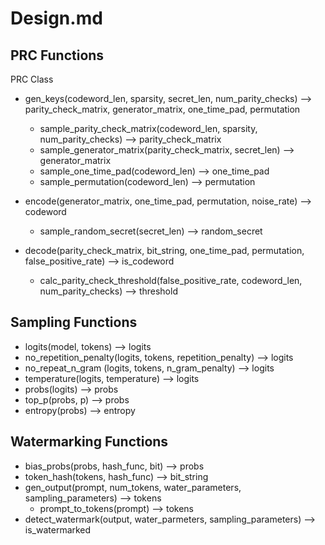 # Design.md

## PRC Functions
PRC Class
 - gen_keys(codeword_len, sparsity, secret_len, num_parity_checks) --> parity_check_matrix, generator_matrix, one_time_pad, permutation
    - sample_parity_check_matrix(codeword_len, sparsity, num_parity_checks) --> parity_check_matrix
    - sample_generator_matrix(parity_check_matrix, secret_len) --> generator_matrix
    - sample_one_time_pad(codeword_len) --> one_time_pad
    - sample_permutation(codeword_len) --> permutation

 - encode(generator_matrix, one_time_pad, permutation, noise_rate) --> codeword
    - sample_random_secret(secret_len) --> random_secret

 - decode(parity_check_matrix, bit_string, one_time_pad, permutation, false_positive_rate) --> is_codeword
    - calc_parity_check_threshold(false_positive_rate, codeword_len, num_parity_checks) --> threshold

## Sampling Functions
 - logits(model, tokens) --> logits
 - no_repetition_penalty(logits, tokens, repetition_penalty) --> logits
 - no_repeat_n_gram (logits, tokens, n_gram_penalty) --> logits
 - temperature(logits, temperature) --> logits
 - probs(logits) --> probs
 - top_p(probs, p) --> probs
 - entropy(probs) --> entropy

## Watermarking Functions
 - bias_probs(probs, hash_func, bit) --> probs
 - token_hash(tokens, hash_func) --> bit_string
 - gen_output(prompt, num_tokens, water_parameters, sampling_parameters) --> tokens 
    - prompt_to_tokens(prompt) --> tokens
- detect_watermark(output, water_parmeters, sampling_parameters) --> is_watermarked






